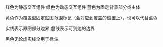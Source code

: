红色为静态交互组件
绿色为动态交互组件
蓝色为固定背景部分或主体

黄色作为覆盖型固定贴图范围标记（会对应到覆盖的位置上），也可以代替蓝色

实线表示原图部分边界
虚线表示可到达的边界

黑色无论虚实线全用于标注